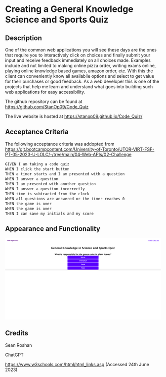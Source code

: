 # Creating a General Knowledge Science and Sports Quiz

## Description
One of the common web applications you will see these days are the ones that require you to interactively click on choices and finally submit your input and receive feedback immediately on all choices made. Examples include and not limited to making online pizza order, writing exams online, playing online knowledge based games, amazon order, etc. With this the client can conveniently know all availablle options and select to get value for their purchases or good feedback. As a web developer this is one of the projects that help me learn and understand what goes into building such web applications for easy accessibility.

The github repository can be found at https://github.com/StanOp09/Code_Quiz

The live website is hosted at https://stanop09.github.io/Code_Quiz/

## Acceptance Criteria
The following acceptance criteria was addopted from https://git.bootcampcontent.com/University-of-Toronto/UTOR-VIRT-FSF-PT-05-2023-U-LOLC/-/tree/main/04-Web-APIs/02-Challenge
```
GIVEN I am taking a code quiz
WHEN I click the start button
THEN a timer starts and I am presented with a question
WHEN I answer a question
THEN I am presented with another question
WHEN I answer a question incorrectly
THEN time is subtracted from the clock
WHEN all questions are answered or the timer reaches 0
THEN the game is over
WHEN the game is over
THEN I can save my initials and my score
```
## Appearance and Functionality
![Code Quiz page](image.png)

## Credits
Sean Roshan

ChatGPT

https://www.w3schools.com/html/html_links.asp (Accessed 24th June 2023)